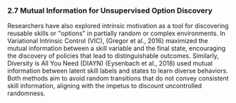 ### 2.7 Mutual Information for Unsupervised Option Discovery

Researchers have also explored intrinsic motivation as a tool for discovering reusable skills or "options" in partially random or complex environments. In Variational Intrinsic Control (VIC), (Gregor et al., 2016) maximized the mutual information between a skill variable and the final state, encouraging the discovery of policies that lead to distinguishable outcomes. Similarly, Diversity is All You Need (DIAYN) (Eysenbach et al., 2018) used mutual information between latent skill labels and states to learn diverse behaviors. Both methods aim to avoid random transitions that do not convey consistent skill information, aligning with the impetus to discount uncontrolled randomness.
